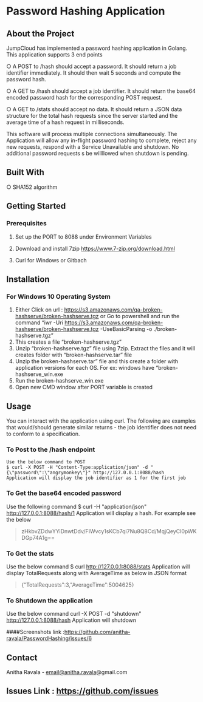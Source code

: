  # Password Hashing Application


## About the Project

  JumpCloud has implemented a password hashing application in Golang. This application supports 3 end points 

  ○ A POST to /hash should accept a password. It should return a job identifier immediately. It should then wait 5 seconds and compute the password hash. 
  
  ○ A GET to /hash should accept a job identifier. It should return the base64 encoded password hash for the corresponding POST request.
  
  ○ A GET to /stats should accept no data. It should return a JSON data structure for the total hash requests since the server started and the average time of a hash request in     milliseconds.
  
This software will process multiple connections simultaneously. The Application will allow any in-flight password hashing to complete, reject any new requests, respond with a Service Unavailable and shutdown. No additional password requests s be willllowed when shutdown is pending.

## Built With
  
  ○ SHA152 algorithm

## Getting Started

 ### Prerequisites

1. Set up the PORT to 8088 under Environment Variables
 
2. Download and install 7zip
https://www.7-zip.org/download.html

3. Curl for Windows or Gitbach

## Installation

### For Windows 10 Operating System

1. Either Click on url : https://s3.amazonaws.com/qa-broken-hashserve/broken-hashserve.tgz 
or
Go to powershell and run the command “iwr -Uri https://s3.amazonaws.com/qa-broken-hashserve/broken-hashserve.tgz -UseBasicParsing -o ./broken-hashserve.tgz”
2. This creates a file “broken-hashserve.tgz”
3. Unzip “broken-hashserve.tgz” file using 7zip. Extract the files and it will creates folder with “broken-hashserve.tar” file 
4. Unzip the broken-hashserve.tar” file and this create a folder with application versions for each OS. For ex: windows have “broken-hashserve_win.exe
5. Run the broken-hashserve_win.exe 
6. Open new CMD window after PORT variable is created

## Usage

You can interact with the application using curl. The following are examples that would/should generate similar returns - the job identifier does not need to conform to a specification.

 ### To Post to the /hash endpoint
    Use the below command to POST 
    $ curl -X POST -H "Content-Type:application/json" -d "{\"password\":\"angrymonkey\"}" http://127.0.0.1:8088/hash
    Application will display the job identifier as 1 for the first job 

### To Get the base64 encoded password
   Use the following command
   $ curl -H "application/json" http://127.0.0.1:8088/hash/1
   Application will display a hash. For example see the below
   > zHkbvZDdwYYiDnwtDdv/FIWvcy1sKCb7qi7Nu8Q8Cd/MqjQeyCI0pWKDGp74A1g==

### To Get the stats
   Use the below command
   $ curl http://127.0.0.1:8088/stats
   Application will display TotalRequests along with AverageTime as below in JSON format 
   > {"TotalRequests":3,"AverageTime":5004625}
   
### To Shutdown the application 
   Use the below command
   curl -X POST -d "shutdown" http://127.0.0.1:8088/hash
   Application will shutdown 

####Screenshots link :https://github.com/anitha-ravala/PasswordHashing/issues/6
 
## Contact
Anitha Ravala - email@anitha.ravala@gmail.com

## Issues Link : https://github.com/issues

